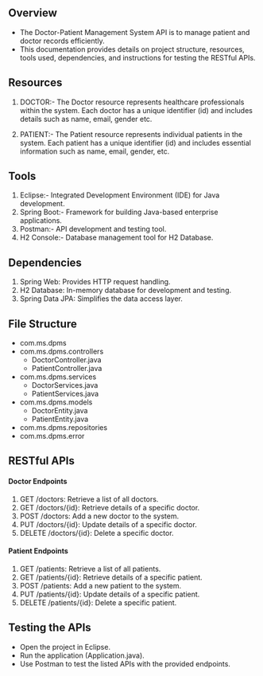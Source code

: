## Overview
- The Doctor-Patient Management System API is to manage patient and doctor records efficiently.
- This documentation provides details on project structure, resources, tools used, dependencies, and instructions for testing the RESTful APIs.

## Resources
1. DOCTOR:- 
The Doctor resource represents healthcare professionals within the system. Each doctor has a unique identifier (id) and includes details such as name, email, gender etc.

1. PATIENT:- 
The Patient resource represents individual patients in the system. Each patient has a unique identifier (id) and includes essential information such as name, email, gender, etc.

## Tools
1. Eclipse:-     Integrated Development Environment (IDE) for Java development.
2. Spring Boot:- Framework for building Java-based enterprise applications.
3. Postman:-     API development and testing tool.
4. H2 Console:-  Database management tool for H2 Database.

## Dependencies
1. Spring Web: Provides HTTP request handling.
2. H2 Database: In-memory database for development and testing.
3. Spring Data JPA: Simplifies the data access layer.

## File Structure
- com.ms.dpms
- com.ms.dpms.controllers
  - DoctorController.java
  - PatientController.java
- com.ms.dpms.services
  - DoctorServices.java
  - PatientServices.java
- com.ms.dpms.models
  - DoctorEntity.java
  - PatientEntity.java
- com.ms.dpms.repositories
- com.ms.dpms.error

## RESTful APIs
#### Doctor Endpoints
1. GET /doctors: Retrieve a list of all doctors.
2. GET /doctors/{id}: Retrieve details of a specific doctor.
4. POST /doctors: Add a new doctor to the system.
6. PUT /doctors/{id}: Update details of a specific doctor.
7. DELETE /doctors/{id}: Delete a specific doctor.

#### Patient Endpoints
1. GET /patients: Retrieve a list of all patients.
2. GET /patients/{id}: Retrieve details of a specific patient.
3. POST /patients: Add a new patient to the system.
4. PUT /patients/{id}: Update details of a specific patient.
5. DELETE /patients/{id}: Delete a specific patient.

## Testing the APIs
- Open the project in Eclipse.
- Run the application (Application.java).
- Use Postman to test the listed APIs with the provided endpoints.
